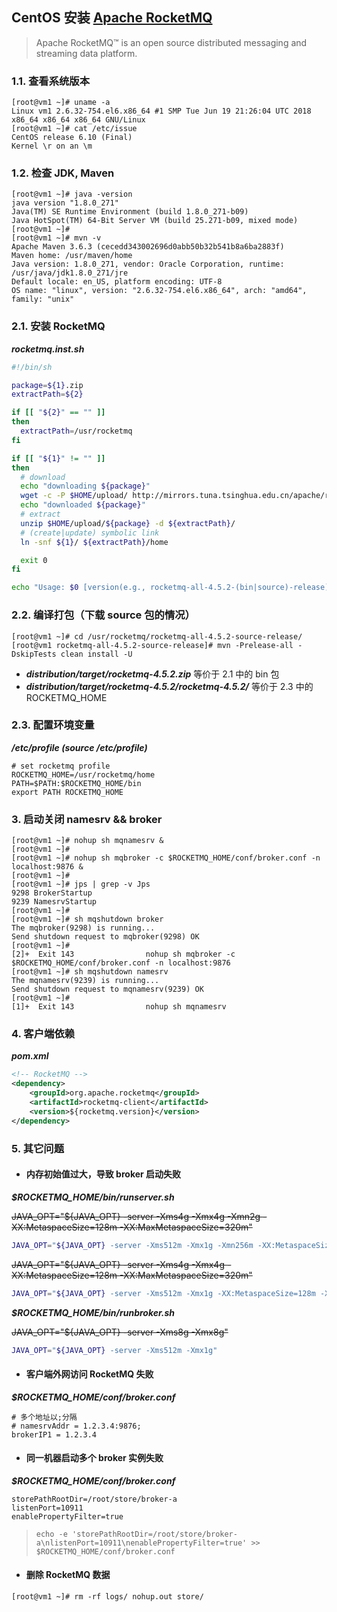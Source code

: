 ## CentOS 安装 [**Apache RocketMQ**](http://rocketmq.apache.org/)

> Apache RocketMQ™ is an open source distributed messaging and streaming data platform.

### 1.1. 查看系统版本
```
[root@vm1 ~]# uname -a
Linux vm1 2.6.32-754.el6.x86_64 #1 SMP Tue Jun 19 21:26:04 UTC 2018 x86_64 x86_64 x86_64 GNU/Linux
[root@vm1 ~]# cat /etc/issue
CentOS release 6.10 (Final)
Kernel \r on an \m

```

### 1.2. 检查 JDK, Maven
```
[root@vm1 ~]# java -version
java version "1.8.0_271"
Java(TM) SE Runtime Environment (build 1.8.0_271-b09)
Java HotSpot(TM) 64-Bit Server VM (build 25.271-b09, mixed mode)
[root@vm1 ~]# 
[root@vm1 ~]# mvn -v
Apache Maven 3.6.3 (cecedd343002696d0abb50b32b541b8a6ba2883f)
Maven home: /usr/maven/home
Java version: 1.8.0_271, vendor: Oracle Corporation, runtime: /usr/java/jdk1.8.0_271/jre
Default locale: en_US, platform encoding: UTF-8
OS name: "linux", version: "2.6.32-754.el6.x86_64", arch: "amd64", family: "unix"
```

### 2.1. 安装 RocketMQ
***rocketmq.inst.sh***
```sh
#!/bin/sh

package=${1}.zip
extractPath=${2}

if [[ "${2}" == "" ]]
then
  extractPath=/usr/rocketmq
fi

if [[ "${1}" != "" ]]
then
  # download
  echo "downloading ${package}"
  wget -c -P $HOME/upload/ http://mirrors.tuna.tsinghua.edu.cn/apache/rocketmq/${1:13:5}/${package}
  echo "downloaded ${package}"
  # extract
  unzip $HOME/upload/${package} -d ${extractPath}/
  # (create|update) symbolic link
  ln -snf ${1}/ ${extractPath}/home

  exit 0
fi

echo "Usage: $0 [version(e.g., rocketmq-all-4.5.2-(bin|source)-release)]"
```

### 2.2. 编译打包（下载 source 包的情况）
```
[root@vm1 ~]# cd /usr/rocketmq/rocketmq-all-4.5.2-source-release/
[root@vm1 rocketmq-all-4.5.2-source-release]# mvn -Prelease-all -DskipTests clean install -U
```
- ***distribution/target/rocketmq-4.5.2.zip*** 等价于 2.1 中的 bin 包
- ***distribution/target/rocketmq-4.5.2/rocketmq-4.5.2/*** 等价于 2.3 中的 ROCKETMQ_HOME

### 2.3. 配置环境变量
***/etc/profile (source /etc/profile)***
```properties
# set rocketmq profile
ROCKETMQ_HOME=/usr/rocketmq/home
PATH=$PATH:$ROCKETMQ_HOME/bin
export PATH ROCKETMQ_HOME
```

### 3. 启动关闭 namesrv && broker
```
[root@vm1 ~]# nohup sh mqnamesrv &
[root@vm1 ~]# 
[root@vm1 ~]# nohup sh mqbroker -c $ROCKETMQ_HOME/conf/broker.conf -n localhost:9876 &
[root@vm1 ~]# 
[root@vm1 ~]# jps | grep -v Jps
9298 BrokerStartup
9239 NamesrvStartup
[root@vm1 ~]# 
[root@vm1 ~]# sh mqshutdown broker
The mqbroker(9298) is running...
Send shutdown request to mqbroker(9298) OK
[root@vm1 ~]# 
[2]+  Exit 143                nohup sh mqbroker -c $ROCKETMQ_HOME/conf/broker.conf -n localhost:9876
[root@vm1 ~]# sh mqshutdown namesrv
The mqnamesrv(9239) is running...
Send shutdown request to mqnamesrv(9239) OK
[root@vm1 ~]# 
[1]+  Exit 143                nohup sh mqnamesrv
```

### 4. 客户端依赖
***pom.xml***
```xml
<!-- RocketMQ -->
<dependency>
	<groupId>org.apache.rocketmq</groupId>
	<artifactId>rocketmq-client</artifactId>
	<version>${rocketmq.version}</version>
</dependency>
```

### 5. 其它问题
- #### 内存初始值过大，导致 broker 启动失败
***$ROCKETMQ_HOME/bin/runserver.sh***

~~JAVA_OPT="${JAVA_OPT} -server -Xms4g -Xmx4g -Xmn2g -XX:MetaspaceSize=128m -XX:MaxMetaspaceSize=320m"~~
```sh
JAVA_OPT="${JAVA_OPT} -server -Xms512m -Xmx1g -Xmn256m -XX:MetaspaceSize=128m -XX:MaxMetaspaceSize=320m"
```
~~JAVA_OPT="${JAVA_OPT} -server -Xms4g -Xmx4g -XX:MetaspaceSize=128m -XX:MaxMetaspaceSize=320m"~~
```sh
JAVA_OPT="${JAVA_OPT} -server -Xms512m -Xmx1g -XX:MetaspaceSize=128m -XX:MaxMetaspaceSize=320m"
```
***$ROCKETMQ_HOME/bin/runbroker.sh***

~~JAVA_OPT="${JAVA_OPT} -server -Xms8g -Xmx8g"~~
```sh
JAVA_OPT="${JAVA_OPT} -server -Xms512m -Xmx1g"
```

- #### 客户端外网访问 RocketMQ 失败
***$ROCKETMQ_HOME/conf/broker.conf***
```properties
# 多个地址以;分隔
# namesrvAddr = 1.2.3.4:9876;
brokerIP1 = 1.2.3.4
```

- #### 同一机器启动多个 broker 实例失败
***$ROCKETMQ_HOME/conf/broker.conf***
```properties
storePathRootDir=/root/store/broker-a
listenPort=10911
enablePropertyFilter=true
```
> ```echo -e 'storePathRootDir=/root/store/broker-a\nlistenPort=10911\nenablePropertyFilter=true' >> $ROCKETMQ_HOME/conf/broker.conf```

- #### 删除 RocketMQ 数据
```
[root@vm1 ~]# rm -rf logs/ nohup.out store/
```